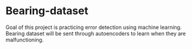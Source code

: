 # Bearing-dataset
Goal of this project is practicing error detection using machine learning. Bearing dataset will be sent through 
autoencoders to learn when they are malfunctioning.
